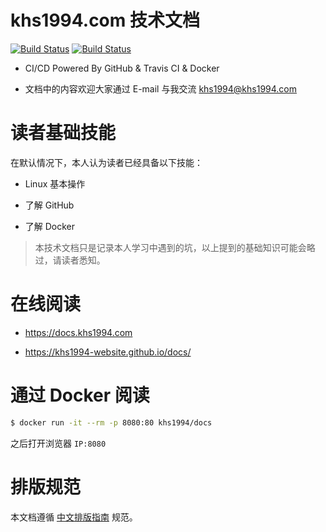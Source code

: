 # khs1994.com 技术文档

[![Build Status](https://travis-ci.org/khs1994-website/docs.svg?branch=master)](https://travis-ci.org/khs1994-website/docs) [![Build Status](https://travis-ci.org/khs1994-website/docs.svg?branch=gitbook)](https://travis-ci.org/khs1994-website/docs)

* CI/CD Powered By GitHub & Travis CI & Docker

* 文档中的内容欢迎大家通过 E-mail 与我交流 <a href="mailto:khs1994@khs1994.com">khs1994@khs1994.com</a>

# 读者基础技能

在默认情况下，本人认为读者已经具备以下技能：

* Linux 基本操作

* 了解 GitHub

* 了解 Docker

> 本技术文档只是记录本人学习中遇到的坑，以上提到的基础知识可能会略过，请读者悉知。

# 在线阅读

* https://docs.khs1994.com

* https://khs1994-website.github.io/docs/

# 通过 Docker 阅读

```bash
$ docker run -it --rm -p 8080:80 khs1994/docs
```

之后打开浏览器 `IP:8080`

# 排版规范

本文档遵循 [中文排版指南](https://github.com/sparanoid/chinese-copywriting-guidelines) 规范。

<!--

---
title:
date: 2017-02-01 13:00:00
updated:
comments: true
tags:
-
categories:
-
---

<!--more-->
<!---->
